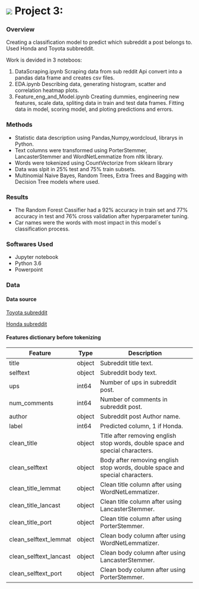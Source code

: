 # ![](https://ga-dash.s3.amazonaws.com/production/assets/logo-9f88ae6c9c3871690e33280fcf557f33.png) Project 3:

### Overview

Creating a classification model to predict which subreddit a post belongs to.
Used Honda and Toyota subbreddit.

Work is devided in 3 noteboos:

1. DataScraping.ipynb
     Scraping data from sub reddit Api convert into a pandas data frame and creates csv files.
2. EDA.ipynb
     Describing data, generating histogram, scatter and correlation heatmap plots.
3. Feature_eng_and_Model.ipynb
     Creating dummies, engineering new features, scale data, spliting data in train and test data frames.
     Fitting data in model, scoring model, and ploting predictions and errors.
### Methods
 - Statistic data description using Pandas,Numpy,wordcloud, librarys in Python.
 - Text columns were transformed using PorterStemmer, LancasterStemmer and WordNetLemmatize from nltk library.
 - Words were tokenized using CountVectorize from sklearn library
 - Data was slpit in 25% test and 75% train subsets.
 - Multinomial Naive Bayes, Random Trees, Extra Trees and Bagging with Decision Tree models where used.
### Results
 - The Random Forest Cassifier had a 92% accuracy in train set and 77% accuracy in test and 76% cross validation after hyperparameter tuning.
 - Car names were the words with most impact in this model´s classification process.
### Softwares Used
- Jupyter notebook
- Python 3.6
- Powerpoint

### Data

#### Data source

[Toyota subreddit](https://www.reddit.com/r/Toyota/)

[Honda subreddit](https://www.reddit.com/r/Honda/)

#### Features dictionary before tokenizing

|Feature|Type|Description|
|---|---|---|
|title|object|Subreddit title text.|
|selftext|object|Subreddit body text.|
|ups|int64|Number of ups in subreddit post.|
|num_comments|int64|Number of comments in subreddit post.|
|author|object|Subreddit post Author name.|
|label|int64|Predicted column, 1 if Honda.|
|clean_title|object|Title after removing english stop words, double space and special characters.|
|clean_selftext|object|Body after removing english stop words, double space and special characters.|
|clean_title_lemmat|object|Clean title column after using WordNetLemmatizer.|
|clean_title_lancast|object|Clean title column after using LancasterStemmer.|
|clean_title_port|object|Clean title column after using PorterStemmer.|
|clean_selftext_lemmat|object|Clean body column after using WordNetLemmatizer.|
|clean_selftext_lancast|object|Clean body column after using LancasterStemmer.|
|clean_selftext_port|object|Clean body column after using PorterStemmer.|
